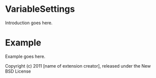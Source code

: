 VariableSettings
================

Introduction goes here.


Example
=======

Example goes here.


Copyright (c) 2011 [name of extension creator], released under the New BSD License
